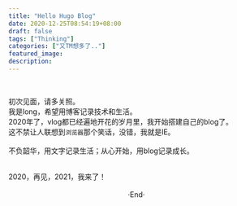 ```yaml
---
title: "Hello Hugo Blog"
date: 2020-12-25T08:54:19+08:00
draft: false
tags: ["Thinking"]
categories: ["又TM想多了.."]
featured_image: 
description: 
---
```


<br>

初次见面，请多关照。  
我是long，希望用博客记录技术和生活。  
2020年了，vlog都已经遍地开花的岁月里，我开始搭建自己的blog了。  
这不禁让人联想到`浏览器`那个笑话，没错，我就是IE。    
<br>
不负韶华，用文字记录生活；从心开始，用blog记录成长。  

<br>
2020，再见，2021，我来了！
<br>

<br> 

<center>  ·End·  </center>